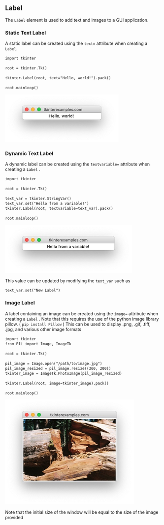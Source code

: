 <head>
  <title>Tkinter Labels</title>
  <link rel="canonical" href="https://tkinterexamples.com/widgets/label/">
  <meta name="description" content= "Examples of using tkinter label widgets to add text and images to an application">
  <meta name="keywords" content="tkinter label examples">
</head>

## Label
The `Label` element is used to add text and images to a GUI application.

### Static Text Label
A static label can be created using the `text=` attribute when creating a `Label`.

```
import tkinter

root = tkinter.Tk()

tkinter.Label(root, text="Hello, world!").pack()

root.mainloop()
```

![A static label in tkinter](static.jpg)

### Dynamic Text Label
A dynamic label can be created using the `textvariable=` attribute when creating a `Label` .

```
import tkinter

root = tkinter.Tk()

text_var = tkinter.StringVar()
text_var.set("Hello from a variable!")
tkinter.Label(root, textvariable=text_var).pack()

root.mainloop()
```

![A dynamic label in tkinter](dynamic.jpg)

This value can be updated by modifying the `text_var` such as
```
text_var.set("New Label")
```

### Image Label
A label containing an image can be created using the `image=` attribute when creating a `Label` . Note that this requires the use of the python image library pillow. ( `pip install Pillow` ) This can be used to display .png, .gif, .tiff, .jpg, and various other image formats

```
import tkinter
from PIL import Image, ImageTk

root = tkinter.Tk()

pil_image = Image.open("/path/to/image.jpg")
pil_image_resized = pil_image.resize((300, 200))
tkinter_image = ImageTk.PhotoImage(pil_image_resized)

tkinter.Label(root, image=tkinter_image).pack()

root.mainloop()
```

![An image used as a tkinter label](image.jpg)

Note that the initial size of the window will be equal to the size of the image provided




